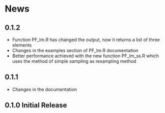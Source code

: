 # News
## 0.1.2
* Function PF_lm.R has changed the output, now it returns a list of three elements
* Changes in the examples section of PF_lm.R documentation
* Better performance achieved with the new function PF_lm_ss.R which uses the method of simple sampling as resampling method 

## 0.1.1
* Changes in the documentation

## 0.1.0 Initial Release
